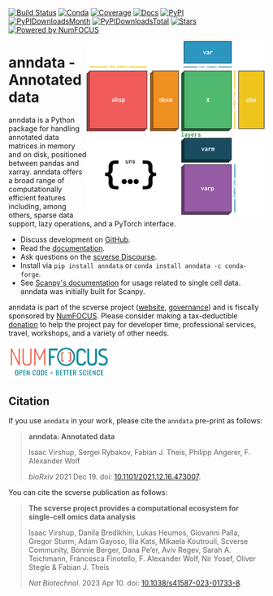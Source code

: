 [![Build Status](https://dev.azure.com/scverse/anndata/_apis/build/status/scverse.anndata?branchName=main)](https://dev.azure.com/scverse/anndata/_build)
[![Conda](https://img.shields.io/conda/vn/conda-forge/anndata.svg)](https://anaconda.org/conda-forge/anndata)
[![Coverage](https://codecov.io/gh/scverse/anndata/branch/main/graph/badge.svg?token=IN1mJN1Wi8)](https://codecov.io/gh/scverse/anndata)
[![Docs](https://readthedocs.com/projects/icb-anndata/badge/?version=latest)](https://anndata.readthedocs.io)
[![PyPI](https://img.shields.io/pypi/v/anndata.svg)](https://pypi.org/project/anndata)
[![PyPIDownloadsMonth](https://img.shields.io/pypi/dm/scanpy?logo=PyPI&color=blue)](https://pypi.org/project/anndata)
[![PyPIDownloadsTotal](https://pepy.tech/badge/anndata)](https://pepy.tech/project/anndata)
[![Stars](https://img.shields.io/github/stars/scverse/anndata?logo=GitHub&color=yellow)](https://github.com/scverse/anndata/stargazers)
[![Powered by NumFOCUS](https://img.shields.io/badge/powered%20by-NumFOCUS-orange.svg?style=flat&colorA=E1523D&colorB=007D8A)](http://numfocus.org)

<img
  src="https://raw.githubusercontent.com/scverse/anndata/main/docs/_static/img/anndata_schema.svg"
  align="right" width="350" alt="image"
/>

# anndata - Annotated data

anndata is a Python package for handling annotated data matrices in memory and on disk, positioned between pandas and xarray. anndata offers a broad range of computationally efficient features including, among others, sparse data support, lazy operations, and a PyTorch interface.

- Discuss development on [GitHub](https://github.com/scverse/anndata).
- Read the [documentation](https://anndata.readthedocs.io).
- Ask questions on the [scverse Discourse](https://discourse.scverse.org).
- Install via `pip install anndata` or `conda install anndata -c conda-forge`.
- See [Scanpy's documentation](https://scanpy.readthedocs.io/) for usage related to single cell data. anndata was initially built for Scanpy.

[//]: # (numfocus-fiscal-sponsor-attribution)

anndata is part of the scverse project ([website](https://scverse.org), [governance](https://scverse.org/about/roles)) and is fiscally sponsored by [NumFOCUS](https://numfocus.org/).
Please consider making a tax-deductible [donation](https://numfocus.org/donate-to-scverse) to help the project pay for developer time, professional services, travel, workshops, and a variety of other needs.


<a href="https://numfocus.org/project/scverse">
  <img
    src="https://raw.githubusercontent.com/numfocus/templates/master/images/numfocus-logo.png"
    width="200"
  >
</a>

## Citation

If you use `anndata` in your work, please cite the `anndata` pre-print as follows:

> **anndata: Annotated data**
>
> Isaac Virshup, Sergei Rybakov, Fabian J. Theis, Philipp Angerer, F. Alexander Wolf
>
> _bioRxiv_ 2021 Dec 19. doi: [10.1101/2021.12.16.473007](https://doi.org/10.1101/2021.12.16.473007).

You can cite the scverse publication as follows:

> **The scverse project provides a computational ecosystem for single-cell omics data analysis**
>
> Isaac Virshup, Danila Bredikhin, Lukas Heumos, Giovanni Palla, Gregor Sturm, Adam Gayoso, Ilia Kats, Mikaela Koutrouli, Scverse Community, Bonnie Berger, Dana Pe’er, Aviv Regev, Sarah A. Teichmann, Francesca Finotello, F. Alexander Wolf, Nir Yosef, Oliver Stegle & Fabian J. Theis
>
> _Nat Biotechnol._ 2023 Apr 10. doi: [10.1038/s41587-023-01733-8](https://doi.org/10.1038/s41587-023-01733-8).
